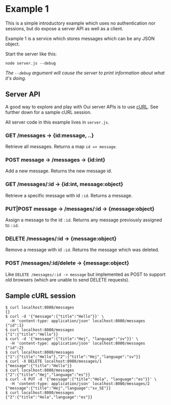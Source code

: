 # Example 1

This is a simple introductory example which uses no authentication nor sessions, but do expose a server API as well as a client.

Example 1 is a service which stores messages which can be any JSON object.

Start the server like this:

    node server.js --debug

*The `--debug` argument will cause the server to print information about what it's doing.*

## Server API

A good way to explore and play with Oui server APIs is to use [cURL](http://curl.haxx.se/). See further down for a sample cURL session.

All server code in this example lives in `server.js`.
    

### GET /messages -> {id:message, ..}

Retrieve all messages. Returns a map `id => message`.

### POST message -> /messages -> {id:int}

Add a new message. Returns the new message id.

### GET /messages/:id -> {id:int, message:object}

Retrieve a specific message with id `:id`. Returns a message.

### PUT|POST message -> /messages/:id -> {message:object}

Assign a message to the id `:id`. Returns any message previously assigned to `:id`.

### DELETE /messages/:id -> {message:object}

Remove a message with id `:id`. Returns the message which was deleted.

### POST /messages/:id/delete -> {message:object}

Like `DELETE /messages/:id -> message` but implemented as POST to support old browsers (which are unable to send DELETE requests).


## Sample cURL session

    $ curl localhost:8080/messages
    {}
    $ curl -d '{"message":{"title":"Hello"}}' \
      -H 'content-type: application/json' localhost:8080/messages
    {"id":1}
    $ curl localhost:8080/messages
    {"1":{"title":"Hello"}}
    $ curl -d '{"message":{"title":"Hej", "language":"sv"}}' \
      -H 'content-type: application/json' localhost:8080/messages
    {"id":2}
    $ curl localhost:8080/messages
    {"1":{"title":"Hello"},"2":{"title":"Hej","language":"sv"}}
    $ curl -X DELETE localhost:8080/messages/1
    {"message":{"title":"Hello"}}
    $ curl localhost:8080/messages
    {"2":{"title":"Hej","language":"es"}}
    $ curl -X PUT -d '{"message":{"title":"Hola", "language":"es"}}' \
      -H 'content-type: application/json' localhost:8080/messages/2
    {"message":{"title":"Hej","language":"sv_SE"}}
    $ curl localhost:8080/messages
    {"2":{"title":"Hola","language":"es"}}
